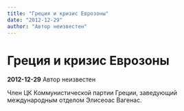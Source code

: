 ```yaml
---
title: "Греция и кризис Еврозоны"
date: "2012-12-29"
author: "Автор неизвестен"
---
```


# Греция и кризис Еврозоны

**2012-12-29** Автор неизвестен

Член ЦК Коммунистической партии Греции, заведующий международным отделом Элисеоас Вагенас.